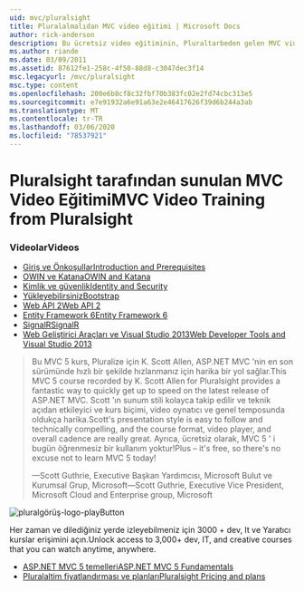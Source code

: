 ```yaml
---
uid: mvc/pluralsight
title: Pluralalmalıdan MVC video eğitimi | Microsoft Docs
author: rick-anderson
description: Bu ücretsiz video eğitiminin, Pluraltarbeden gelen MVC video eğitimi, ASP.NET MVC ile çalışmaya başlamanızı sağlayacak. Geliştirme ayarlamalarından her şeyi ele alır...
ms.author: riande
ms.date: 03/09/2011
ms.assetid: 87612fe1-258c-4f50-88d8-c3047dec3f14
msc.legacyurl: /mvc/pluralsight
msc.type: content
ms.openlocfilehash: 200e6b8cf8c32fbf70b383fc02e2fd74cbc313e5
ms.sourcegitcommit: e7e91932a6e91a63e2e46417626f39d6b244a3ab
ms.translationtype: MT
ms.contentlocale: tr-TR
ms.lasthandoff: 03/06/2020
ms.locfileid: "78537921"
---
```

# <a name="mvc-video-training-from-pluralsight"></a><span data-ttu-id="6d941-104">Pluralsight tarafından sunulan MVC Video Eğitimi</span><span class="sxs-lookup"><span data-stu-id="6d941-104">MVC Video Training from Pluralsight</span></span>

### <a name="videos"></a><span data-ttu-id="6d941-105">Videolar</span><span class="sxs-lookup"><span data-stu-id="6d941-105">Videos</span></span>

- [<span data-ttu-id="6d941-106">Giriş ve Önkoşullar</span><span class="sxs-lookup"><span data-stu-id="6d941-106">Introduction and Prerequisites</span></span>](https://pluralsight.com/training/Player?author=scott-allen&name=aspdotnet-mvc5-fundamentals-m1-introduction&mode=live&clip=0&course=aspdotnet-mvc5-fundamentals)
- [<span data-ttu-id="6d941-107">OWIN ve Katana</span><span class="sxs-lookup"><span data-stu-id="6d941-107">OWIN and Katana</span></span>](https://pluralsight.com/training/Player?author=scott-allen&name=aspdotnet-mvc5-fundamentals-m2-katana&mode=live&clip=0&course=aspdotnet-mvc5-fundamentals)
- [<span data-ttu-id="6d941-108">Kimlik ve güvenlik</span><span class="sxs-lookup"><span data-stu-id="6d941-108">Identity and Security</span></span>](https://pluralsight.com/training/Player?author=scott-allen&name=aspdotnet-mvc5-fundamentals-m3-identity&mode=live&clip=0&course=aspdotnet-mvc5-fundamentals)
- [<span data-ttu-id="6d941-109">Yükleyebilirsiniz</span><span class="sxs-lookup"><span data-stu-id="6d941-109">Bootstrap</span></span>](https://pluralsight.com/training/Player?author=scott-allen&name=aspdotnet-mvc5-fundamentals-m4-bootstrap&mode=live&clip=0&course=aspdotnet-mvc5-fundamentals)
- [<span data-ttu-id="6d941-110">Web API 2</span><span class="sxs-lookup"><span data-stu-id="6d941-110">Web API 2</span></span>](https://pluralsight.com/training/Player?author=scott-allen&name=aspdotnet-mvc5-fundamentals-m5-webapi2&mode=live&clip=0&course=aspdotnet-mvc5-fundamentals)
- [<span data-ttu-id="6d941-111">Entity Framework 6</span><span class="sxs-lookup"><span data-stu-id="6d941-111">Entity Framework 6</span></span>](https://pluralsight.com/training/Player?author=scott-allen&name=aspdotnet-mvc5-fundamentals-m6-ef6&mode=live&clip=0&course=aspdotnet-mvc5-fundamentals)
- [<span data-ttu-id="6d941-112">SignalR</span><span class="sxs-lookup"><span data-stu-id="6d941-112">SignalR</span></span>](https://pluralsight.com/training/Player?author=scott-allen&name=aspdotnet-mvc5-fundamentals-m7-signalr&mode=live&clip=0&course=aspdotnet-mvc5-fundamentals)
- [<span data-ttu-id="6d941-113">Web Geliştirici Araçları ve Visual Studio 2013</span><span class="sxs-lookup"><span data-stu-id="6d941-113">Web Developer Tools and Visual Studio 2013</span></span>](https://pluralsight.com/training/Player?author=scott-allen&name=aspdotnet-mvc5-fundamentals-m8-visualstudio&mode=live&clip=0&course=aspdotnet-mvc5-fundamentals)

> <span data-ttu-id="6d941-114">Bu MVC 5 kurs, Pluralize için K. Scott Allen, ASP.NET MVC 'nin en son sürümünde hızlı bir şekilde hızlanmanız için harika bir yol sağlar.</span><span class="sxs-lookup"><span data-stu-id="6d941-114">This MVC 5 course recorded by K. Scott Allen for Pluralsight provides a fantastic way to quickly get up to speed on the latest release of ASP.NET MVC.</span></span> <span data-ttu-id="6d941-115">Scott 'ın sunum stili kolayca takip edilir ve teknik açıdan etkileyici ve kurs biçimi, video oynatıcı ve genel temposunda oldukça harika.</span><span class="sxs-lookup"><span data-stu-id="6d941-115">Scott's presentation style is easy to follow and technically compelling, and the course format, video player, and overall cadence are really great.</span></span> <span data-ttu-id="6d941-116">Ayrıca, ücretsiz olarak, MVC 5 ' i bugün öğrenmesiz bir kullanım yoktur!</span><span class="sxs-lookup"><span data-stu-id="6d941-116">Plus – it's free, so there's no excuse not to learn MVC 5 today!</span></span>
>
> <span data-ttu-id="6d941-117">&mdash;Scott Guthrie, Executive Başkan Yardımcısı, Microsoft Bulut ve Kurumsal Grup, Microsoft</span><span class="sxs-lookup"><span data-stu-id="6d941-117">&mdash;Scott Guthrie, Executive Vice President, Microsoft Cloud and Enterprise group, Microsoft</span></span>

![pluralgörüş-logo-playButton](pluralsight/_static/image1.png)

<span data-ttu-id="6d941-119">Her zaman ve dilediğiniz yerde izleyebilmeniz için 3000 + dev, It ve Yaratıcı kurslar erişimini açın.</span><span class="sxs-lookup"><span data-stu-id="6d941-119">Unlock access to 3,000+ dev, IT, and creative courses that you can watch anytime, anywhere.</span></span>

* [<span data-ttu-id="6d941-120">ASP.NET MVC 5 temelleri</span><span class="sxs-lookup"><span data-stu-id="6d941-120">ASP.NET MVC 5 Fundamentals</span></span>](https://www.pluralsight.com/courses/aspdotnet-mvc5-fundamentals)
* [<span data-ttu-id="6d941-121">Pluralaltim fiyatlandırması ve planları</span><span class="sxs-lookup"><span data-stu-id="6d941-121">Pluralsight Pricing and plans</span></span>](https://www.pluralsight.com/pricing)
